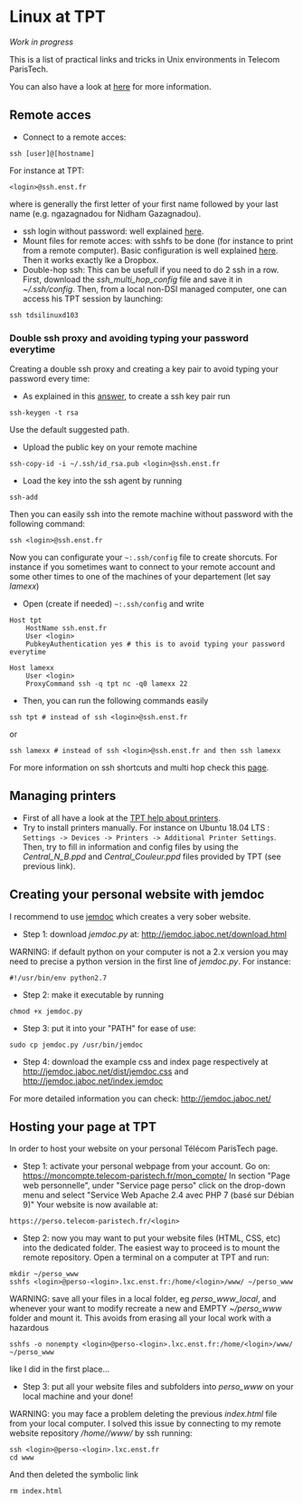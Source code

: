 # Linux at TPT
_Work in progress_

This is a list of practical links and tricks in Unix environments in Telecom ParisTech.

You can also have a look at [here](https://github.com/TomDLT/TPT) for more information.

## Remote acces
- Connect to a remote acces: 
````
ssh [user]@[hostname]
````
For instance at TPT: 
````
<login>@ssh.enst.fr
````
where *<login>* is generally the first letter of your first name followed by your last name (e.g. ngazagnadou for Nidham Gazagnadou). 
- ssh login without password: well explained [here](http://www.linuxproblem.org/art_9.html).
- Mount files for remote acces: with sshfs to be done (for instance to print from a remote computer). Basic configuration is well explained [here](https://doc.ubuntu-fr.org/sshfs). Then it works exactly lke a Dropbox.
- Double-hop ssh: This can be usefull if you need to do 2 ssh in a row. First, download the _ssh_multi_hop_config_ file and save it in _~/.ssh/config_. Then, from a local non-DSI managed computer, one can access his TPT session by launching:
```
ssh tdsilinuxd103
```

### Double ssh proxy and avoiding typing your password everytime
Creating a double ssh proxy and creating a key pair to avoid typing your password every time:
- As explained in this [answer](https://superuser.com/questions/8077/how-do-i-set-up-ssh-so-i-dont-have-to-type-my-password
), to create a ssh key pair run 
```
ssh-keygen -t rsa
```
Use the default suggested path.
- Upload the public key on your remote machine
```
ssh-copy-id -i ~/.ssh/id_rsa.pub <login>@ssh.enst.fr
```
- Load the key into the ssh agent by running
```
ssh-add
```
Then you can easily ssh into the remote machine without password with the following command:
```
ssh <login>@ssh.enst.fr
```

Now you can configurate your `~:.ssh/config` file to create shorcuts. For instance if you sometimes want to connect to your remote account and some other times to one of the machines of your departement (let say *lamexx*)
- Open (create if needed) `~:.ssh/config` and write
```
Host tpt
    HostName ssh.enst.fr
    User <login>
    PubkeyAuthentication yes # this is to avoid typing your password everytime

Host lamexx
    User <login>
    ProxyCommand ssh -q tpt nc -q0 lamexx 22
```
- Then, you can run the following commands easily
```
ssh tpt # instead of ssh <login>@ssh.enst.fr
```
or 
```
ssh lamexx # instead of ssh <login>@ssh.enst.fr and then ssh lamexx
```

For more information on ssh shortcuts and multi hop check this [page](https://en.wikibooks.org/wiki/OpenSSH/Cookbook/Proxies_and_Jump_Hosts#Old_Methods_of_Passing_Through_Jump_Hosts
).

## Managing printers
- First of all have a look at the [TPT help about printers](https://www.telecom-paristech.fr/vivre-ecole/services-numeriques-dsi/imprimantes-multifonctions/impression-centralisee/imprimer-depuis-gnulinux.html).
- Try to install printers manually. For instance on Ubuntu 18.04 LTS : `Settings -> Devices -> Printers -> Additional Printer Settings`. Then, try to fill in information and config files by using the _Central_N_B.ppd_ and _Central_Couleur.ppd_ files provided by TPT (see previous link).

## Creating your personal website with jemdoc
I recommend to use [jemdoc](http://jemdoc.jaboc.net/) which creates a very sober website.
- Step 1: download _jemdoc.py_ at:
http://jemdoc.jaboc.net/download.html

WARNING: if default python on your computer is not a 2.x version you may need to precise a python version in the first line of _jemdoc.py_. For instance:
```
#!/usr/bin/env python2.7
```

- Step 2: make it executable by running
```
chmod +x jemdoc.py
```

- Step 3: put it into your "PATH" for ease of use:
```
sudo cp jemdoc.py /usr/bin/jemdoc
```

- Step 4: download the example css and index page respectively at 
http://jemdoc.jaboc.net/dist/jemdoc.css
and 
http://jemdoc.jaboc.net/index.jemdoc

For more detailed information you can check:
http://jemdoc.jaboc.net/


## Hosting your page at TPT
In order to host your website on your personal Télécom ParisTech page.
- Step 1: activate your personal webpage from your account. Go on:
https://moncompte.telecom-paristech.fr/mon_compte/
In section "Page web personnelle", under "Service page perso" click on the drop-down menu and select "Service Web Apache 2.4 avec PHP 7 (basé sur Débian 9)"
Your website is now available at:
```
https://perso.telecom-paristech.fr/<login>
```

- Step 2: now you may want to put your website files (HTML, CSS, etc) into the dedicated folder. The easiest way to proceed is to mount the remote repository.
Open a terminal on a computer at TPT and run:
```
mkdir ~/perso_www
sshfs <login>@perso-<login>.lxc.enst.fr:/home/<login>/www/ ~/perso_www
```

WARNING: save all your files in a local folder, eg _perso_www_local_, and whenever your want to modify recreate a new and EMPTY _~/perso_www_ folder and mount it. This avoids from erasing all your local work with a hazardous 
```
sshfs -o nonempty <login>@perso-<login>.lxc.enst.fr:/home/<login>/www/ ~/perso_www
```
like I did in the first place...

- Step 3: put all your website files and subfolders into _perso_www_ on your local machine and your done!

WARNING: you may face a problem deleting the previous _index.html_ file from your local computer. I solved this issue by connecting to my remote website repository _/home/<login>/www/_ by ssh running:

```
ssh <login>@perso-<login>.lxc.enst.fr
cd www
```
And then deleted the symbolic link
```
rm index.html
```
